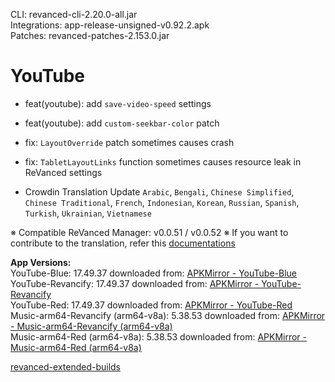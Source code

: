 CLI: revanced-cli-2.20.0-all.jar  
Integrations: app-release-unsigned-v0.92.2.apk  
Patches: revanced-patches-2.153.0.jar  

YouTube
==
- feat(youtube): add `save-video-speed` settings
- feat(youtube): add `custom-seekbar-color` patch

- fix: `LayoutOverride` patch sometimes causes crash
- fix: `TabletLayoutLinks` function sometimes causes resource leak in ReVanced settings

- Crowdin Translation Update
`Arabic`, `Bengali`, `Chinese Simplified`, `Chinese Traditional`, `French`, `Indonesian`, `Korean`, `Russian`, `Spanish`, `Turkish`, `Ukrainian`, `Vietnamese`

※ Compatible ReVanced Manager: v0.0.51 / v0.0.52
※ If you want to contribute to the translation, refer this [documentations](https://telegra.ph/How-to-contribute-to-Crowdin-translations-via-upload-of-stringsxml-file-11-10)
  
**App Versions:**  
YouTube-Blue: 17.49.37
downloaded from: [APKMirror - YouTube-Blue](https://www.apkmirror.com/apk/google-inc/youtube/youtube-17-49-37-release/youtube-17-49-37-2-android-apk-download/)  
YouTube-Revancify: 17.49.37
downloaded from: [APKMirror - YouTube-Revancify](https://www.apkmirror.com/apk/google-inc/youtube/youtube-17-49-37-release/youtube-17-49-37-2-android-apk-download/)  
YouTube-Red: 17.49.37
downloaded from: [APKMirror - YouTube-Red](https://www.apkmirror.com/apk/google-inc/youtube/youtube-17-49-37-release/youtube-17-49-37-2-android-apk-download/)  
Music-arm64-Revancify (arm64-v8a): 5.38.53
downloaded from: [APKMirror - Music-arm64-Revancify (arm64-v8a)](https://www.apkmirror.com/apk/google-inc/youtube-music/youtube-music-5-38-53-release/youtube-music-5-38-53-android-apk-download/)  
Music-arm64-Red (arm64-v8a): 5.38.53
downloaded from: [APKMirror - Music-arm64-Red (arm64-v8a)](https://www.apkmirror.com/apk/google-inc/youtube-music/youtube-music-5-38-53-release/youtube-music-5-38-53-android-apk-download/)  

[revanced-extended-builds](https://github.com/E85Addict/revanced-extended-builds)  
